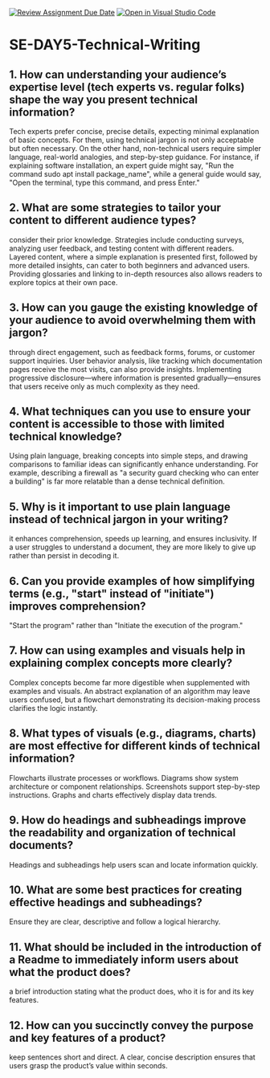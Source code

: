 [![Review Assignment Due Date](https://classroom.github.com/assets/deadline-readme-button-22041afd0340ce965d47ae6ef1cefeee28c7c493a6346c4f15d667ab976d596c.svg)](https://classroom.github.com/a/zsAR-pyY)
[![Open in Visual Studio Code](https://classroom.github.com/assets/open-in-vscode-2e0aaae1b6195c2367325f4f02e2d04e9abb55f0b24a779b69b11b9e10269abc.svg)](https://classroom.github.com/online_ide?assignment_repo_id=18689939&assignment_repo_type=AssignmentRepo)
# SE-DAY5-Technical-Writing
## 1. How can understanding your audience’s expertise level (tech experts vs. regular folks) shape the way you present technical information?
Tech experts prefer concise, precise details, expecting minimal explanation of basic concepts. For them, using technical jargon is not only acceptable but often necessary. On the other hand, non-technical users require simpler language, real-world analogies, and step-by-step guidance. For instance, if explaining software installation, an expert guide might say, "Run the command sudo apt install package_name", while a general guide would say, "Open the terminal, type this command, and press Enter."

## 2. What are some strategies to tailor your content to different audience types?
consider their prior knowledge. Strategies include conducting surveys, analyzing user feedback, and testing content with different readers. Layered content, where a simple explanation is presented first, followed by more detailed insights, can cater to both beginners and advanced users. Providing glossaries and linking to in-depth resources also allows readers to explore topics at their own pace.

## 3. How can you gauge the existing knowledge of your audience to avoid overwhelming them with jargon?
through direct engagement, such as feedback forms, forums, or customer support inquiries. User behavior analysis, like tracking which documentation pages receive the most visits, can also provide insights. Implementing progressive disclosure—where information is presented gradually—ensures that users receive only as much complexity as they need.

## 4. What techniques can you use to ensure your content is accessible to those with limited technical knowledge?
Using plain language, breaking concepts into simple steps, and drawing comparisons to familiar ideas can significantly enhance understanding. For example, describing a firewall as "a security guard checking who can enter a building" is far more relatable than a dense technical definition.

## 5. Why is it important to use plain language instead of technical jargon in your writing?
it enhances comprehension, speeds up learning, and ensures inclusivity. If a user struggles to understand a document, they are more likely to give up rather than persist in decoding it. 

## 6. Can you provide examples of how simplifying terms (e.g., "start" instead of "initiate") improves comprehension?
"Start the program" rather than "Initiate the execution of the program."

## 7. How can using examples and visuals help in explaining complex concepts more clearly?
Complex concepts become far more digestible when supplemented with examples and visuals. An abstract explanation of an algorithm may leave users confused, but a flowchart demonstrating its decision-making process clarifies the logic instantly. 

## 8. What types of visuals (e.g., diagrams, charts) are most effective for different kinds of technical information?
Flowcharts illustrate processes or workflows.
Diagrams show system architecture or component relationships.
Screenshots support step-by-step instructions.
Graphs and charts effectively display data trends.

## 9. How do headings and subheadings improve the readability and organization of technical documents?
Headings and subheadings help users scan and locate information quickly.

## 10. What are some best practices for creating effective headings and subheadings?
Ensure they are clear, descriptive and follow a logical hierarchy.

## 11. What should be included in the introduction of a Readme to immediately inform users about what the product does?
a brief introduction stating what the product does, who it is for and its key features.

## 12. How can you succinctly convey the purpose and key features of a product?
keep sentences short and direct. A clear, concise description ensures that users grasp the product’s value within seconds.
